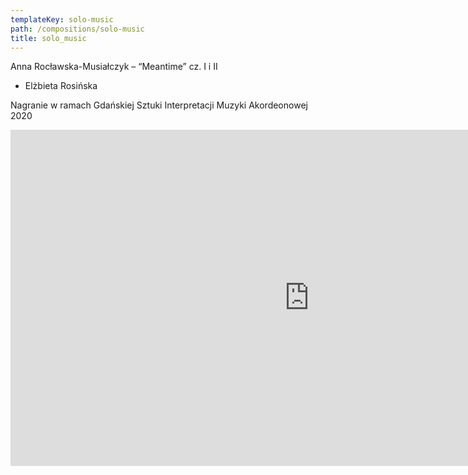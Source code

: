 ```yaml
---
templateKey: solo-music
path: /compositions/solo-music
title: solo_music
---
```

<div class="box works-box">
    <p class="works__title">Anna Rocławska-Musiałczyk – “Meantime” cz. I i II</p>
    <ul class="works__performers">
        <li>Elżbieta Rosińska</li>
    </ul>
    <p class="works__details">
        Nagranie w ramach Gdańskiej Sztuki Interpretacji Muzyki Akordeonowej 2020
    </p>
    <div class="youtube-movie">
        <iframe width="956" height="538" src="https://www.youtube.com/embed/9y0pnJwZiUE" frameborder="0" allow="accelerometer; autoplay; clipboard-write; encrypted-media; gyroscope; picture-in-picture" allowfullscreen></iframe>
    </div>
</div>
